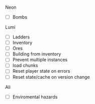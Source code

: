 Neon
 - [ ] Bombs

Lumi
 - [ ] Ladders
 - [ ] Inventory
 - [ ] Ores
 - [ ] Building from inventory
 - [ ] Prevent multiple instances
 - [ ] load chunks
 - [ ] Reset player state on errors
 - [ ] Reset state/cache on version change

Ali
 - [ ] Enviromental hazards